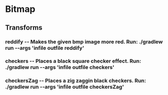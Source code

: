 # Bitmap
## Transforms
### reddify -- Makes the given bmp image more red. Run: ./gradlew run --args 'infile outfile reddify'
### checkers -- Places a black square checker effect. Run: ./gradlew run --args 'infile outfile checkers'
### checkersZag -- Places a zig zaggin black checkers. Run: ./gradlew run --args 'infile outfile checkersZag'
